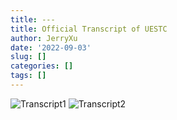```yaml
---
title: ---
title: Official Transcript of UESTC
author: JerryXu
date: '2022-09-03'
slug: []
categories: []
tags: []
---
```

<img src="/./about_files/Transcript1.png" alt="Transcript1" title="Transcript1"/>
<img src="/./about_files/Transcript2.png" alt="Transcript2" title="Transcript2"/>
